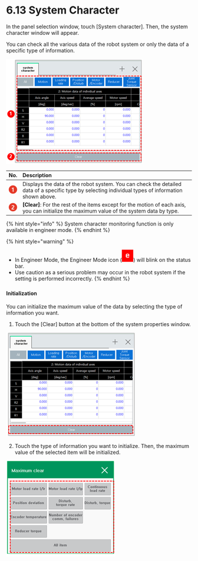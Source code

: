 # 6.13 System Character

In the panel selection window, touch \[System character\]. Then, the system character window will appear. 

You can check all the various data of the robot system or only the data of a specific type of information.

![Figure 44 System character](../.gitbook/assets/image%20%28440%29.png)

| No. | Description |
| :--- | :--- |
| ![](../.gitbook/assets/c1.png) | Displays the data of the robot system. You can check the detailed data of a specific type by selecting individual types of information shown above. |
| ![](../.gitbook/assets/c2.png) | **\[Clear\]**: For the rest of the items except for the motion of each axis, you can initialize the maximum value of the system data by type. |

{% hint style="info" %}
System character monitoring function is only available in engineer mode.
{% endhint %}

{% hint style="warning" %}
* In Engineer Mode, the Engineer Mode icon \(![](../.gitbook/assets/eng-mode%20%281%29.png)\) will blink on the status bar.
* Use caution as a serious problem may occur in the robot system if the setting is performed incorrectly.
{% endhint %}

### 

#### Initialization

You can initialize the maximum value of the data by selecting the type of information you want.

1.	Touch the \[Clear\] button at the bottom of the system properties window.

![](../.gitbook/assets/image%20%28419%29.png)

2.	Touch the type of information you want to initialize. Then, the maximum value of the selected item will be initialized.

![](../.gitbook/assets/image%20%28420%29.png)

